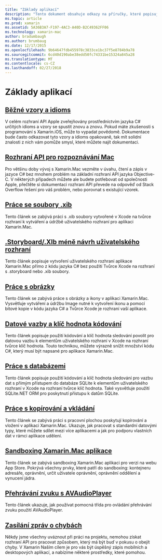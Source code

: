 ```yaml
---
title: "Základy aplikací"
description: "Tento dokument obsahuje odkazy na příručky, které popisují různé koncepty, které jsou potřebné pro pochopení při vývoji aplikace Xamarin.Mac."
ms.topic: article
ms.prod: xamarin
ms.assetid: 5A36B3A7-F197-4AC3-A40D-B2C49362FF06
ms.technology: xamarin-mac
author: bradumbaugh
ms.author: brumbaug
ms.date: 12/17/2015
ms.openlocfilehash: 9b64647fdb455978c3833ce1bc37f5e8784b9a78
ms.sourcegitcommit: 6cd40d190abe38edd50fc74331be15324a845a28
ms.translationtype: MT
ms.contentlocale: cs-CZ
ms.lasthandoff: 02/27/2018
---
```

# <a name="application-fundamentals"></a>Základy aplikací

## <a name="common-patterns-and-idiomsmacapp-fundamentalspatternsmd"></a>[Běžné vzory a idioms](~/mac/app-fundamentals/patterns.md)

V celém rozhraní API Apple zveřejňovány prostřednictvím jazyka C# určitých idioms a vzory se spustit znovu a znovu. Pokud máte zkušenosti s programování s Xamarin.iOS, může to vypadat povědomě. Dokumentace bude často odkazovat tyto vzory a idioms opakovaně, tak mít solidní znalosti z nich vám pomůže smysl, které můžete najít dokumentaci.

## <a name="understanding-mac-apismacapp-fundamentalsmac-apismd"></a>[Rozhraní API pro rozpoznávání Mac](~/mac/app-fundamentals/mac-apis.md)

Pro většinu doby vývoj s Xamarin.Mac vezměte v úvahu, čtení a zápis v jazyce C# bez mnohem problém na základní rozhraní API jazyka Objective-C. V některých případech můžete ale budete potřebovat od společnosti Apple, přečtěte si dokumentaci rozhraní API převede na odpověď od Stack Overflow řešení pro váš problém, nebo porovnat s existující vzorek.

## <a name="working-with-xib-filesmacapp-fundamentalsxibmd"></a>[Práce se soubory .xib](~/mac/app-fundamentals/xib.md)

Tento článek se zabývá práci s .xib soubory vytvořené v Xcode na tvůrce rozhraní k vytváření a údržbě uživatelského rozhraní pro aplikaci Xamarin.Mac.

## <a name="storyboardxib-less-user-interface-designmacapp-fundamentalsxibless-uimd"></a>[.Storyboard/.XIb méně návrh uživatelského rozhraní](~/mac/app-fundamentals/xibless-ui.md)

Tento článek popisuje vytvoření uživatelského rozhraní aplikace Xamarin.Mac přímo z kódu jazyka C# bez použití Tvůrce Xcode na rozhraní s .storyboard nebo .xib soubory.

## <a name="working-with-imagesmacapp-fundamentalsimagemd"></a>[Práce s obrázky](~/mac/app-fundamentals/image.md)

Tento článek se zabývá práce s obrázky a ikony v aplikaci Xamarin.Mac. Vysvětluje vytváření a údržbu Image nutné k vytvoření ikonu a pomocí bitové kopie v kódu jazyka C# a Tvůrce Xcode je rozhraní vaší aplikace.

## <a name="data-binding-and-key-value-codingmacapp-fundamentalsdatabindingmd"></a>[Datové vazby a klíč hodnota kódování](~/mac/app-fundamentals/databinding.md)

Tento článek popisuje použití kódování a klíč hodnota sledování povolit pro datovou vazbu k elementům uživatelského rozhraní v Xcode na rozhraní tvůrce klíč hodnota. Touto technikou, můžete výrazně snížit množství kódu C#, který musí být napsané pro aplikace Xamarin.Mac. 

## <a name="working-with-databasesmacapp-fundamentalsdatabasesmd"></a>[Práce s databázemi](~/mac/app-fundamentals/databases.md)

Tento článek popisuje použití kódování a klíč hodnota sledování pro vazbu dat s přímým přístupem do databáze SQLite k elementům uživatelského rozhraní v Xcode na rozhraní tvůrce klíč hodnota. Také vysvětluje použití SQLite.NET ORM pro poskytnutí přístupu k datům SQLite.

## <a name="working-with-copy-and-pastemacapp-fundamentalscopy-pastemd"></a>[Práce s kopírování a vkládání](~/mac/app-fundamentals/copy-paste.md)

Tento článek se zabývá práci s pracovní plochou poskytují kopírování a vložení v aplikaci Xamarin.Mac. Ukazuje, jak pracovat s standardní datovými typy, které můžete sdílet mezi více aplikacemi a jak pro podporu vlastních dat v rámci aplikace udělení.

## <a name="sandboxing-a-xamarinmac-appmacapp-fundamentalssandboxingmd"></a>[Sandboxing Xamarin.Mac aplikace](~/mac/app-fundamentals/sandboxing.md)

Tento článek se zabývá sandboxing Xamarin.Mac aplikaci pro verzi na webu App Store. Pokrývá všechny prvky, které patří do sandboxing: kontejneru adresáře, oprávnění, určit uživatele oprávnění, oprávnění oddělení a vynucení jádra.

## <a name="playing-sound-with-avaudioplayermacapp-fundamentalssoundsmd"></a>[Přehrávání zvuku s AVAudioPlayer](~/mac/app-fundamentals/sounds.md)

Tento článek ukazuje, jak používat pomocná třída pro ovládání přehrávání zvuku použití AVAudioPlayer.

## <a name="reporting-bugsmacapp-fundamentalstroubleshootingmd"></a>[Zasílání zpráv o chybách](~/mac/app-fundamentals/troubleshooting.md)

Někdy jsme všechny uváznout při práci na projektu, nemohou získat rozhraní API pro pracovat způsobem, který má být buď v pokusu o obejít chyby. V Xamarin Naším cílem je pro vás být úspěšný zápis mobilních a desktopových aplikací, a nabízíme některé prostředky, které pomohou.
